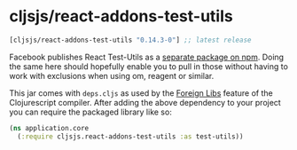 # cljsjs/react-addons-test-utils

[](dependency)
```clojure
[cljsjs/react-addons-test-utils "0.14.3-0"] ;; latest release
```
[](/dependency)

Facebook publishes React Test-Utils as a [separate package on npm](https://www.npmjs.com/package/react-addons-test-utils). Doing the same here should hopefully enable you to pull in those without having to work with exclusions when using om, reagent or similar.

This jar comes with `deps.cljs` as used by the [Foreign Libs][flibs] feature
of the Clojurescript compiler. After adding the above dependency to your project
you can require the packaged library like so:

```clojure
(ns application.core
  (:require cljsjs.react-addons-test-utils :as test-utils))
```

[flibs]: https://github.com/clojure/clojurescript/wiki/Packaging-Foreign-Dependencies
